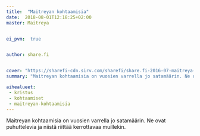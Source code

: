 ```yaml
---
title:  "Maitreyan kohtaamisia"
date:  2018-08-01T12:18:25+02:00
master: Maitreya


ei_pvm:  true


author: share.fi


cover: "https://sharefi-cdn.sirv.com/sharefi/share.fi-2016-07-maitreya-valeasussa-lontoossa-02.jpg"
summary: "Maitreyan kohtaamisia on vuosien varrella jo satamäärin. Ne ovat puhuttelevia ja niistä riittää kerrottavaa muillekin."

aihealueet:
 - kristus
 - kohtaamiset
 - maitreyan-kohtaamisia
---
```

<p>Maitreyan kohtaamisia on vuosien varrella jo satamäärin. Ne ovat puhuttelevia ja niistä riittää kerrottavaa muillekin.</p>

